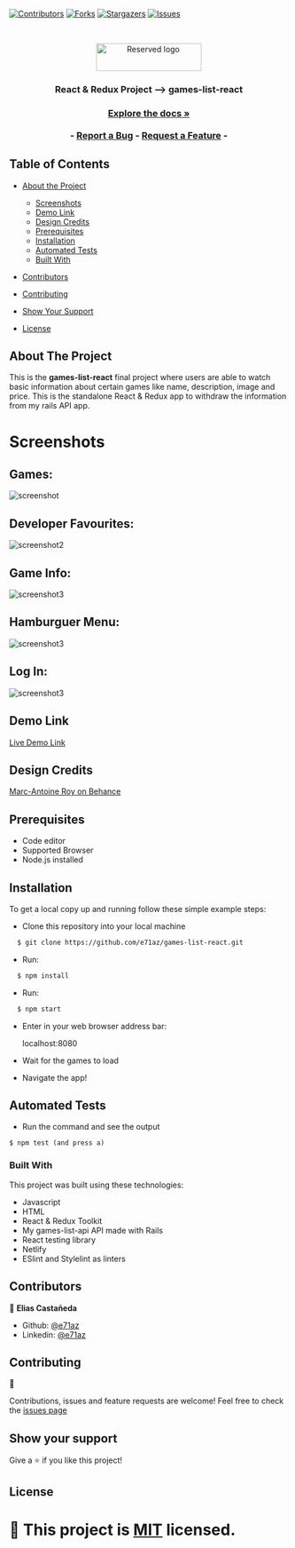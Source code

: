 [![Contributors][contributors-shield]][contributors-url]
[![Forks][forks-shield]][forks-url]
[![Stargazers][stars-shield]][stars-url]
[![Issues][issues-shield]][issues-url]

<!-- PROJECT LOGO -->
<br />
<p align="center">
  <a href="https://github.com/e71az/games-list-react" style="text-decoration: none;">
    <img src="src/assets/gameslist.png" alt="Reserved logo" width="190" height="50" align="center">
  </a>

  <h3 align="center">React & Redux Project --> games-list-react<h3>
  <p align="center">
    <a href="#table-of-contents"><strong>Explore the docs »</strong></a>
    <br />
    <br />
    -
    <a href="https://github.com/e71az/games-list-react/issues">Report a Bug</a>
    -
    <a href="https://github.com/e71az/games-list-react/issues">Request a Feature</a>
    -
  </p>
</p>

<!-- TABLE OF CONTENTS -->

## Table of Contents

- [About the Project](#about-the-project)

  - [Screenshots](#screenshots)
  - [Demo Link](#demo-link)
  - [Design Credits](#design-credits)
  - [Prerequisites](#prerequisites)
  - [Installation](#installation)
  - [Automated Tests](#automated-tests)
  - [Built With](#built-with)

- [Contributors](#contributors)
- [Contributing](#contributing)
- [Show Your Support](#show-your-support)
- [License](#license)

<!-- ABOUT THE PROJECT -->

## About The Project

This is the **games-list-react** final project where users are able to watch basic information about certain games like name, description, image and price. This is the standalone React & Redux app to withdraw the information from my rails API app.

# Screenshots

## Games:

![screenshot](./src/assets/games.png)

## Developer Favourites:

![screenshot2](./src/assets/favourites.png)

## Game Info:

![screenshot3](./src/assets/game-info.png)

## Hamburguer Menu:

![screenshot3](./src/assets/hamburguer-menu.png)

## Log In:

![screenshot3](./src/assets/login.png)

## Demo Link

[Live Demo Link](https://games-list-react.netlify.app)

## Design Credits

[Marc-Antoine Roy on Behance](https://www.behance.net/gallery/11351281/NomNom)

## Prerequisites

- Code editor
- Supported Browser
- Node.js installed

## Installation

To get a local copy up and running follow these simple example steps:

- Clone this repository into your local machine

```bash
  $ git clone https://github.com/e71az/games-list-react.git
```

- Run:

```bash
  $ npm install
```

- Run:

```bash
  $ npm start
```

- Enter in your web browser address bar:

  localhost:8080

- Wait for the games to load

- Navigate the app!

## Automated Tests

- Run the command and see the output

```
$ npm test (and press a)
```

### Built With

This project was built using these technologies:

- Javascript
- HTML
- React & Redux Toolkit
- My games-list-api API made with Rails
- React testing library
- Netlify
- ESlint and Stylelint as linters

## Contributors

👤 **Elias Castañeda**

- Github: [@e71az](https://github.com/e71az)
- Linkedin: [@e71az](https://www.linkedin.com/in/eliasecasta/)

## Contributing

:handshake:

Contributions, issues and feature requests are welcome!
Feel free to check the [issues page](https://github.com/e71az/games-list-react/issues)

## Show your support

Give a :star: if you like this project!

<!-- MARKDOWN LINKS & IMAGES -->
<!-- https://www.markdownguide.org/basic-syntax/#reference-style-links -->

[contributors-shield]: https://img.shields.io/github/contributors/e71az/games-list-react.svg?style=flat-square
[contributors-url]: https://github.com/e71az/games-list-react/graphs/contributors
[forks-shield]: https://img.shields.io/github/forks/e71az/games-list-react
[forks-url]: https://github.com/e71az/games-list-react/network/members
[stars-shield]: https://img.shields.io/github/stars/e71az/games-list-react
[stars-url]: https://github.com/e71az/games-list-react/stargazers
[issues-shield]: https://img.shields.io/github/issues/e71az/games-list-react.svg?style=flat-square
[issues-url]: https://github.com/e71az/games-list-react/issues

## License

📝 This project is [MIT](https://opensource.org/licenses/MIT) licensed.
=======
